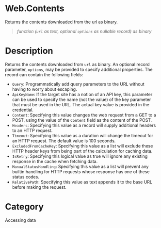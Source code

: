 ﻿# Web.Contents
Returns the contents downloaded from the url as binary.
> _function (<code>url</code> as text, optional <code>options</code> as nullable record) as binary_
# Description 
Returns the contents downloaded from <code>url</code> as binary. An optional record parameter, <code>options</code>, may be provided to specify additional properties. The record can contain the following fields:
     <ul>
        <li><code>Query</code>: Programmatically add query parameters to the URL without having to worry about escaping. </li>
        <li><code>ApiKeyName</code>: If the target site has a notion of an API key, this parameter can be used to specify the name (not the value) of the key parameter that must be used in the URL. The actual key value is provided in the credential.</li>
        <li><code>Content</code>: Specifying this value changes the web request from a GET to a POST, using the value of the <code>Content</code> field as the content of the POST.</li>
        <li><code>Headers</code>: Specifying this value as a record will supply additional headers to an HTTP request.</li>
        <li><code>Timeout</code>: Specifying this value as a duration will change the timeout for an HTTP request. The default value is 100 seconds.</li>
        <li><code>ExcludedFromCacheKey</code>: Specifying this value as a list will exclude these HTTP header keys from being part of the calculation for caching data.</li>
        <li><code>IsRetry</code>: Specifying this logical value as true will ignore any existing response in the cache when fetching data.</li>
        <li><code>ManualStatusHandling</code>: Specifying this value as a list will prevent any builtin handling for HTTP requests whose response has one of these status codes.</li>
        <li><code>RelativePath</code>: Specifying this value as text appends it to the base URL before making the request.</li>
      </ul>
# Category 
Accessing data
